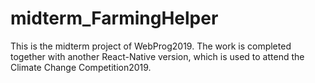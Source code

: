 # midterm_FarmingHelper
This is the midterm project of WebProg2019. The work is completed together with another React-Native version, which is used to attend the Climate Change Competition2019. 
